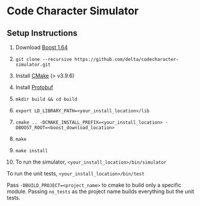 # Code Character Simulator

## Setup Instructions

1. Download [Boost 1.64](https://dl.bintray.com/boostorg/release/1.64.0/source/)

2. `git clone --recursive https://github.com/delta/codecharacter-simulator.git`

3. Install [CMake](https://cmake.org/download/) (> v3.9.6)

4. Install [Protobuf](https://github.com/google/protobuf/releases)

5. `mkdir build && cd build`

6. `export LD_LIBRARY_PATH=<your_install_location>/lib`

7. `cmake .. -DCMAKE_INSTALL_PREFIX=<your_install_location> -DBOOST_ROOT=<boost_download_location>`

8. `make`

9. `make install`

10. To run the simulator, `<your_install_location>/bin/simulator`

To run the unit tests, `<your_install_location>/bin/test`

Pass `-DBUILD_PROJECT=<project_name>` to cmake to build only a specific module. Passing `no_tests` as the project name builds everything but the unit tests.
